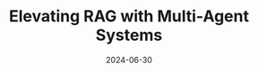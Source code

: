 ---
title: "Elevating RAG with Multi-Agent Systems"
date: 2024-06-30
draft: false
emoji: "🧠"
description: "Exploring improvements in Retrieval-Augmented Generation (RAG) applications, focusing on enhanced multi-modal indexing techniques and multi-agent systems."
tags: ["RAG", "Multi-Agent Systems", "AI", "Azure", "SmartRAG"]
weight: 10
link: https://www.linkedin.com/pulse/elevating-rag-multi-agent-systems-aymen-furter-rjdze/
---
